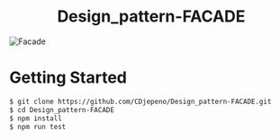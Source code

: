 
<p align="center"><h1 align="center">
Design_pattern-FACADE
</h1>

![Facade](https://user-images.githubusercontent.com/43074465/127593412-2bba7306-df78-4be6-8e52-c8281621cb9a.jpg)

# Getting Started
```bash
$ git clone https://github.com/CDjepeno/Design_pattern-FACADE.git
$ cd Design_pattern-FACADE
$ npm install
$ npm run test
```

